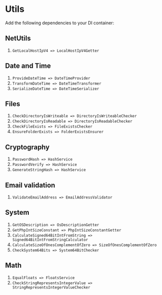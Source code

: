 # Utils

Add the following dependencies to your DI container:

## NetUtils

1. `GetLocalHostIpV4 => LocalHostIpV4Getter`

## Date and Time

1. `ProvideDateTime => DateTimeProvider`
2. `TransformDateTime => DateTimeTransformer`
3. `SerializeDateTime => DateTimeSerializer`

## Files

1. `CheckDirectoryIsWriteable => DirectoryIsWriteableChecker`
2. `CheckDirectoryIsReadable => DirectoryIsReadableChecker`
3. `CheckFileExists => FileExistsChecker`
4. `EnsureFolderExists => FolderExistsEnsurer`

## Cryptography

1. `PasswordHash => HashService`
2. `PasswordVerify => HashService`
3. `GenerateStringHash => HashService`

## Email validation

1. `ValidateEmailAddress => EmailAddressValidator`

## System

1. `GetOSDescription => OsDescriptionGetter`
2. `GetPhpIntSizeConstant => PhpIntSizeConstantGetter`
3. `CalculateSigned64BitIntFromString => Signed64BitIntFromStringCalculator`
4. `CalculateSizeOfOnesComplementOfZero => SizeOfOnesComplementOfZero`
5. `CheckSystem64Bits => System64BitChecker`

## Math

1. `EqualFloats => FloatsService`
2. `CheckStringRepresentsIntegerValue => StringRepresentsIntegerValueChecker`
